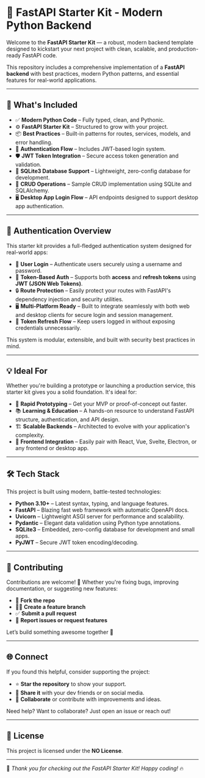 # 🚀 FastAPI Starter Kit - Modern Python Backend

Welcome to the **FastAPI Starter Kit** — a robust, modern backend template designed to kickstart your next project with clean, scalable, and production-ready FastAPI code.

This repository includes a comprehensive implementation of a **FastAPI backend** with best practices, modern Python patterns, and essential features for real-world applications.

---

## 🧰 What's Included

- ✅ **Modern Python Code** – Fully typed, clean, and Pythonic.
- ⚙️ **FastAPI Starter Kit** – Structured to grow with your project.
- 📦 **Best Practices** – Built-in patterns for routes, services, models, and error handling.
- 🔐 **Authentication Flow** – Includes JWT-based login system.
- 🛡️ **JWT Token Integration** – Secure access token generation and validation.
- 💾 **SQLite3 Database Support** – Lightweight, zero-config database for development.
- 🔄 **CRUD Operations** – Sample CRUD implementation using SQLite and SQLAlchemy.
- 🖥️ **Desktop App Login Flow** – API endpoints designed to support desktop app authentication.

---
## 🔐 Authentication Overview

This starter kit provides a full-fledged authentication system designed for real-world apps:

- 🔑 **User Login** – Authenticate users securely using a username and password.
- 🔁 **Token-Based Auth** – Supports both **access** and **refresh tokens** using **JWT (JSON Web Tokens)**.
- 🔒 **Route Protection** – Easily protect your routes with FastAPI's dependency injection and security utilities.
- 🖥️ **Multi-Platform Ready** – Built to integrate seamlessly with both web and desktop clients for secure login and session management.
- 🔄 **Token Refresh Flow** – Keep users logged in without exposing credentials unnecessarily.

This system is modular, extensible, and built with security best practices in mind.

---

## 💡 Ideal For

Whether you're building a prototype or launching a production service, this starter kit gives you a solid foundation. It's ideal for:

- 🚀 **Rapid Prototyping** – Get your MVP or proof-of-concept out faster.
- 📚 **Learning & Education** – A hands-on resource to understand FastAPI structure, authentication, and API design.
- 🏗️ **Scalable Backends** – Architected to evolve with your application's complexity.
- 🧩 **Frontend Integration** – Easily pair with React, Vue, Svelte, Electron, or any frontend or desktop app.

---

## 🛠️ Tech Stack

This project is built using modern, battle-tested technologies:

- **Python 3.10+** – Latest syntax, typing, and language features.
- **FastAPI** – Blazing fast web framework with automatic OpenAPI docs.
- **Uvicorn** – Lightweight ASGI server for performance and scalability.
- **Pydantic** – Elegant data validation using Python type annotations.
- **SQLite3** – Embedded, zero-config database for development and small apps.
- **PyJWT** – Secure JWT token encoding/decoding.

---

## 🤝 Contributing

Contributions are welcome! 🙌 Whether you're fixing bugs, improving documentation, or suggesting new features:

- 🍴 **Fork the repo**
- 👨‍💻 **Create a feature branch**
- ✅ **Submit a pull request**
- 🐞 **Report issues or request features**

Let’s build something awesome together 💪

---

## 🌐 Connect

If you found this helpful, consider supporting the project:

- ⭐️ **Star the repository** to show your support.
- 📢 **Share it** with your dev friends or on social media.
- 🤝 **Collaborate** or contribute with improvements and ideas.

Need help? Want to collaborate? Just open an issue or reach out!

---


## 📜 License

This project is licensed under the **NO License**.  

---

🚀 *Thank you for checking out the FastAPI Starter Kit! Happy coding!* 🔥
